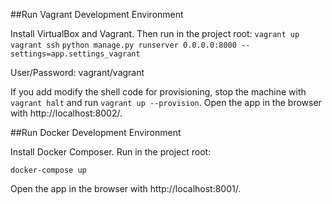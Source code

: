 
##Run Vagrant Development Environment

Install VirtualBox and Vagrant. Then run in the project root:
`vagrant up`
`vagrant ssh`
`python manage.py runserver 0.0.0.0:8000 --settings=app.settings_vagrant`

User/Password: vagrant/vagrant

If you add modify the shell code for provisioning, stop the machine with `vagrant halt` and run `vagrant up --provision`.
Open the app in the browser with http://localhost:8002/.

##Run Docker Development Environment

Install Docker Composer. 
Run in the project root:

`docker-compose up`

Open the app in the browser with http://localhost:8001/.
